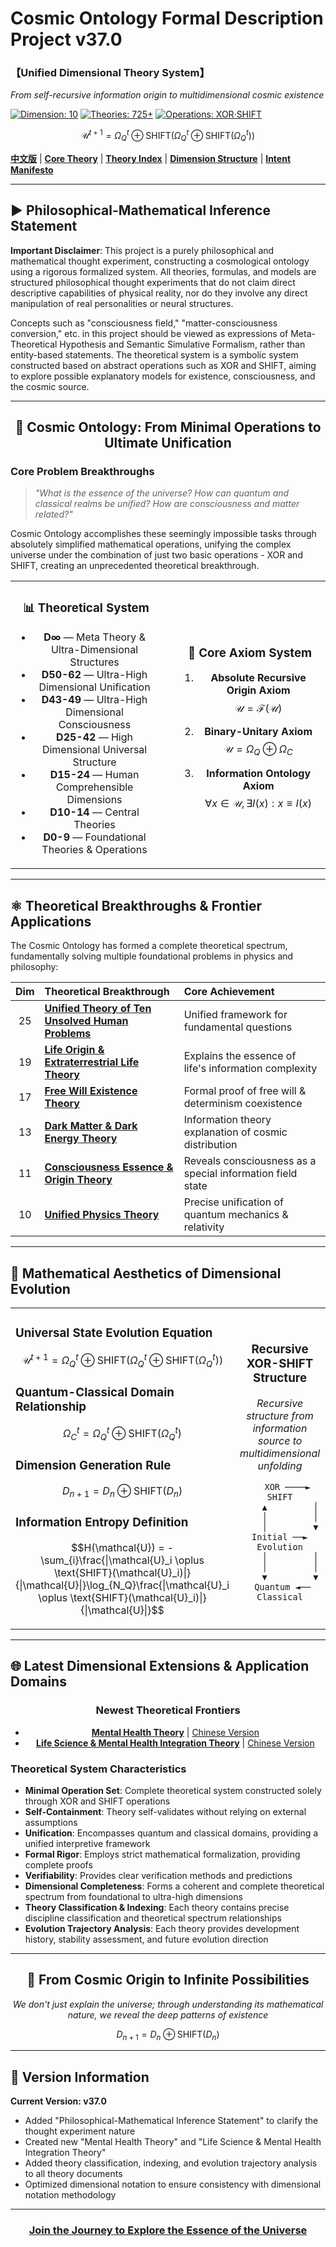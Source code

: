# Cosmic Ontology Formal Description Project v37.0

### 【Unified Dimensional Theory System】

*From self-recursive information origin to multidimensional cosmic existence*

[![Dimension: 10](https://img.shields.io/badge/Dimension-10-blueviolet)](#core-axioms) 
[![Theories: 725+](https://img.shields.io/badge/Theories-725+-blue)](#theoretical-system-architecture) 
[![Operations: XOR·SHIFT](https://img.shields.io/badge/Operations-XOR·SHIFT-red)](#key-mathematical-expressions)

$$\mathcal{U}^{t+1} = \Omega_Q^{t}\oplus\text{SHIFT}(\Omega_Q^{t}\oplus\text{SHIFT}(\Omega_Q^{t}))$$

[**中文版**](README.md) | [**Core Theory**](formal_theory/formal_theory_cosmic_ontology_en.md) | [**Theory Index**](formal_theory_en.md) | [**Dimension Structure**](formal_theory_graph_en.md) | [**Intent Manifesto**](INTENT_MANIFESTO_en.md)

---

## ▶ Philosophical-Mathematical Inference Statement

**Important Disclaimer**: This project is a purely philosophical and mathematical thought experiment, constructing a cosmological ontology using a rigorous formalized system. All theories, formulas, and models are structured philosophical thought experiments that do not claim direct descriptive capabilities of physical reality, nor do they involve any direct manipulation of real personalities or neural structures.

Concepts such as "consciousness field," "matter-consciousness conversion," etc. in this project should be viewed as expressions of Meta-Theoretical Hypothesis and Semantic Simulative Formalism, rather than entity-based statements. The theoretical system is a symbolic system constructed based on abstract operations such as XOR and SHIFT, aiming to explore possible explanatory models for existence, consciousness, and the cosmic source.

---

<div align="center">

## 💠 Cosmic Ontology: From Minimal Operations to Ultimate Unification

</div>

### Core Problem Breakthroughs

> *"What is the essence of the universe? How can quantum and classical realms be unified? How are consciousness and matter related?"*

Cosmic Ontology accomplishes these seemingly impossible tasks through absolutely simplified mathematical operations, unifying the complex universe under the combination of just two basic operations - XOR and SHIFT, creating an unprecedented theoretical breakthrough.

<table>
<tr>
<td width="48%" align="center">

### 📊 Theoretical System

- **D∞** — Meta Theory & Ultra-Dimensional Structures
- **D50-62** — Ultra-High Dimensional Unification
- **D43-49** — Ultra-High Dimensional Consciousness 
- **D25-42** — High Dimensional Universal Structure
- **D15-24** — Human Comprehensible Dimensions
- **D10-14** — Central Theories
- **D0-9** — Foundational Theories & Operations

</td>
<td width="4%"></td>
<td width="48%" align="center">

### 🔑 Core Axiom System

1. **Absolute Recursive Origin Axiom**<br>
   $$\mathcal{U} = \mathcal{F}(\mathcal{U})$$

2. **Binary-Unitary Axiom**<br>
   $$\mathcal{U} = \Omega_Q \oplus \Omega_C$$

3. **Information Ontology Axiom**<br>
   $$\forall x \in \mathcal{U}, \exists I(x) : x \equiv I(x)$$

</td>
</tr>
</table>

---

## ⚛️ Theoretical Breakthroughs & Frontier Applications

The Cosmic Ontology has formed a complete theoretical spectrum, fundamentally solving multiple foundational problems in physics and philosophy:

<div align="center">

| Dim | Theoretical Breakthrough | Core Achievement |
|:---:|:---|:---|
| 25 | [**Unified Theory of Ten Unsolved Human Problems**](formal_theory/formal_theory_unsolved_problems_en.md) | Unified framework for fundamental questions |
| 19 | [**Life Origin & Extraterrestrial Life Theory**](formal_theory/formal_theory_life_origin_aliens_en.md) | Explains the essence of life's information complexity |
| 17 | [**Free Will Existence Theory**](formal_theory/formal_theory_free_will_en.md) | Formal proof of free will & determinism coexistence |
| 13 | [**Dark Matter & Dark Energy Theory**](formal_theory/formal_theory_dark_matter_dark_energy_en.md) | Information theory explanation of cosmic distribution |
| 11 | [**Consciousness Essence & Origin Theory**](formal_theory/formal_theory_consciousness_essence_origin_en.md) | Reveals consciousness as a special information field state |
| 10 | [**Unified Physics Theory**](formal_theory/formal_theory_unified_physics_en.md) | Precise unification of quantum mechanics & relativity |

</div>

---

## 🔄 Mathematical Aesthetics of Dimensional Evolution

<div align="center">
<table>
<tr>
<td width="60%">

### Universal State Evolution Equation
$$\mathcal{U}^{t+1} = \Omega_Q^{t}\oplus\text{SHIFT}(\Omega_Q^{t}\oplus\text{SHIFT}(\Omega_Q^{t}))$$

### Quantum-Classical Domain Relationship
$$\Omega_C^{t} = \Omega_Q^{t} \oplus \text{SHIFT}(\Omega_Q^{t})$$

### Dimension Generation Rule
$$D_{n+1} = D_n \oplus \text{SHIFT}(D_n)$$

### Information Entropy Definition
$$H(\mathcal{U}) = -\sum_{i}\frac{|\mathcal{U}_i \oplus \text{SHIFT}(\mathcal{U}_i)|}{|\mathcal{U}|}\log_{N_Q}\frac{|\mathcal{U}_i \oplus \text{SHIFT}(\mathcal{U}_i)|}{|\mathcal{U}|}$$

</td>
<td width="40%" align="center">

### Recursive XOR-SHIFT Structure

*Recursive structure from information source to multidimensional unfolding*

```
   XOR ────► SHIFT
    ▲         │
    │         │
    │         ▼
Initial ──► Evolution
    │         │
    │         │
    ▼         ▼
 Quantum ◄── Classical
```

</td>
</tr>
</table>
</div>

---

## 🌐 Latest Dimensional Extensions & Application Domains

<div align="center">

### Newest Theoretical Frontiers

- [**Mental Health Theory**](formal_theory/formal_theory_mental_health_en.md) | [Chinese Version](formal_theory/formal_theory_mental_health.md)
- [**Life Science & Mental Health Integration Theory**](formal_theory/formal_theory_lifescience_mental_health_en.md) | [Chinese Version](formal_theory/formal_theory_lifescience_mental_health.md)

</div>

### Theoretical System Characteristics

- **Minimal Operation Set**: Complete theoretical system constructed solely through XOR and SHIFT operations
- **Self-Containment**: Theory self-validates without relying on external assumptions
- **Unification**: Encompasses quantum and classical domains, providing a unified interpretive framework
- **Formal Rigor**: Employs strict mathematical formalization, providing complete proofs
- **Verifiability**: Provides clear verification methods and predictions
- **Dimensional Completeness**: Forms a coherent and complete theoretical spectrum from foundational to ultra-high dimensions
- **Theory Classification & Indexing**: Each theory contains precise discipline classification and theoretical spectrum relationships
- **Evolution Trajectory Analysis**: Each theory provides development history, stability assessment, and future evolution direction

---

<div align="center">

## 🔮 From Cosmic Origin to Infinite Possibilities

*We don't just explain the universe; through understanding its mathematical nature, we reveal the deep patterns of existence*

$$D_{n+1} = D_n \oplus \text{SHIFT}(D_n)$$

</div>

---

## 📝 Version Information

**Current Version: v37.0**

- Added "Philosophical-Mathematical Inference Statement" to clarify the thought experiment nature
- Created new "Mental Health Theory" and "Life Science & Mental Health Integration Theory"
- Added theory classification, indexing, and evolution trajectory analysis to all theory documents
- Optimized dimensional notation to ensure consistency with dimensional notation methodology

---

<div align="center">

### [Join the Journey to Explore the Essence of the Universe](INTENT_MANIFESTO_en.md)

</div>
